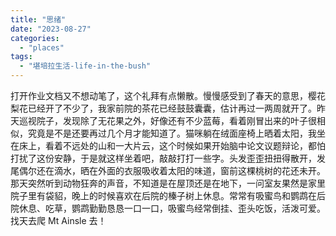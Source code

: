 ```yaml
---
title: "思绪"
date: "2023-08-27"
categories: 
  - "places"
tags: 
  - "堪培拉生活-life-in-the-bush"
---
```


打开作业文档又不想动笔了，这个礼拜有点懒散。慢慢感受到了春天的意思，樱花梨花已经开了不少了，我家前院的茶花已经鼓鼓囊囊，估计再过一两周就开了。昨天巡视院子，发现除了无花果之外，好像还有不少蓝莓，看着刚冒出来的叶子很相似，究竟是不是还要再过几个月才能知道了。猫咪躺在绒面座椅上晒着太阳，我坐在床上，看着不远处的山和一大片云，这个时候如果开始脑中论文议题辩论，都怕打扰了这份安静，于是就这样坐着吧，敲敲打打一些字。头发歪歪扭扭得散开，发尾偶尔还在滴水，晒在外面的衣服吸收着太阳的味道，窗前这棵桃树的花还未开。那天突然听到动物狂奔的声音，不知道是在屋顶还是在地下，一问室友果然是家里院子里有袋貂，晚上的时候喜欢在后院的榛子树上休息。常常有吸蜜鸟和鹦鹉在后院休息、吃草，鹦鹉勤勤恳恳一口一口，吸蜜鸟经常倒挂、歪头吃饭，活泼可爱。找天去爬 Mt Ainsle 去！
